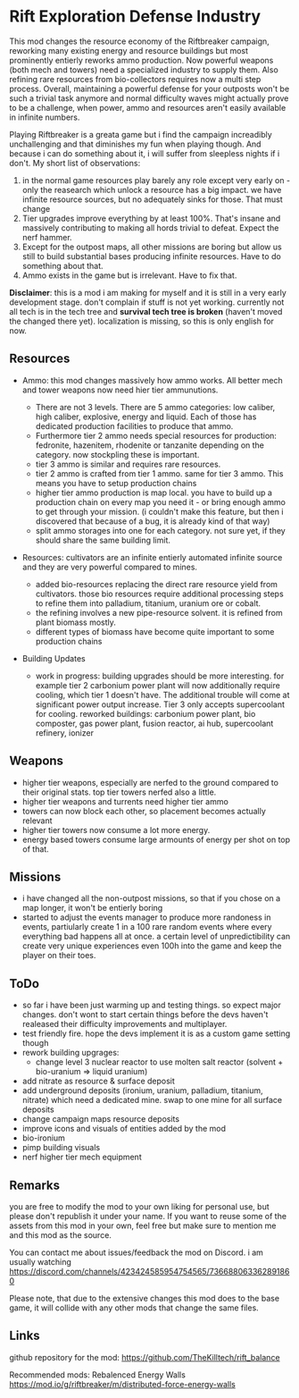# Rift Exploration Defense Industry

This mod changes the resource economy of the Riftbreaker campaign, reworking many existing energy and resource buildings but most prominently entierly reworks ammo production. Now powerful weapons (both mech and towers) need a specialized industry to supply them. Also refining rare resources from bio-collectors requires now a multi step process. Overall, maintaining a powerful defense for your outposts won't be such a trivial task anymore and normal difficulty waves might actually prove to be a challenge, when power, ammo and resources aren't easily available in infinite numbers.

Playing Riftbreaker is a greata game but i find the campaign increadibly unchallenging and that diminishes my fun when playing though. And because i can do something about it, i will suffer from sleepless nights if i don't. My short list of observations:
1. in the normal game resources play barely any role except very early on - only the reasearch which unlock a resource has a big impact. we have infinite resource sources, but no adequately sinks for those. That must change
3. Tier upgrades improve everything by at least 100%. That's insane and massively contributing to making all hords trivial to defeat. Expect the nerf hammer.
4. Except for the outpost maps, all other missions are boring but allow us still to build substantial bases producing infinite resources. Have to do something about that.
5. Ammo exists in the game but is irrelevant. Have to fix that.

**Disclaimer**: this is a mod i am making for myself and it is still in a very early development stage. don't complain if stuff is not yet working. currently not all tech is in the tech tree and **survival tech tree is broken** (haven't moved the changed there yet). localization is missing, so this is only english for now. 

## Resources
- Ammo: this mod changes massively how ammo works. All better mech and tower weapons now need hier tier ammunutions.
   - There are not 3 levels. There are 5 ammo categories: low caliber, high caliber, explosive, energy and liquid. Each of those has dedicated production facilities to produce that ammo.
   - Furthermore tier 2 ammo needs special resources for production: fedronite, hazenitem, rhodenite or tanzanite depending on the category. now stockpling these is important.
   - tier 3 ammo is similar and requires rare resources.
   - tier 2 ammo is crafted from tier 1 ammo. same for tier 3 ammo. This means you have to setup production chains
   - higher tier ammo production is map local. you have to build up a production chain on every map you need it - or bring enough ammo to get through your mission. (i couldn't make this feature, but then i discovered that because of a bug, it is already kind of that way)
   - split ammo storages into one for each category. not sure yet, if they should share the same building limit.
    
 - Resources: cultivators are an infinite entierly automated infinite source and they are very powerful compared to mines.
   - added bio-resources replacing the direct rare resource yield from cultivators. those bio resources require additional processing steps to refine them into palladium, titanium, uranium ore or cobalt.
   - the refining involves a new pipe-resource solvent. it is refined from plant biomass mostly.
   - different types of biomass have become quite important to some production chains
  
 - Building Updates  
   - work in progress: building upgrades should be more interesting. for example tier 2 carbonium power plant will now additionally require cooling, which tier 1 doesn't have. The additional trouble will come at significant power output increase. Tier 3 only accepts supercoolant for cooling. reworked buildings: carbonium power plant, bio composter, gas power plant, fusion reactor, ai hub, supercoolant refinery, ionizer

## Weapons
 - higher tier weapons, especially are nerfed to the ground compared to their original stats. top tier towers nerfed also a little.
 - higher tier weapons and turrents need higher tier ammo
 - towers can now block each other, so placement becomes actually relevant
 - higher tier towers now consume a lot more energy.
 - energy based towers consume large armounts of energy per shot on top of that.
  
## Missions
 - i have changed all the non-outpost missions, so that if you chose on a map longer, it won't be entierly boring
 - started to adjust the events manager to produce more randoness in events, partiularly create 1 in a 100 rare random events where every everything bad happens all at once. a certain level of unpredictibility can create very unique experiences even 100h into the game and keep the player on their toes.
  
## ToDo
 - so far i have been just warming up and testing things. so expect major changes. don't wont to start certain things before the devs haven't realeased their difficulty improvements and multiplayer.
 - test friendly fire. hope the devs implement it is as a custom game setting though
 - rework building upgrages:
   - change level 3 nuclear reactor to use molten salt reactor (solvent + bio-uranium => liquid uranium)
 - add nitrate as resource & surface deposit
 - add underground deposits (ironium, uranium, palladium, titanium, nitrate) which need a dedicated mine. swap to one mine for all surface deposits
 - change campaign maps resource deposits
 - improve icons and visuals of entities added by the mod
 - bio-ironium
 - pimp building visuals
 - nerf higher tier mech equipment

## Remarks
you are free to modify the mod to your own liking for personal use, but please don't republish it under your name. If you want to reuse some of the assets from this mod in your own, feel free but make sure to mention me and this mod as the source.

You can contact me about issues/feedback the mod on Discord. i am usually watching https://discord.com/channels/423424585954754565/736688063362891860

Please note, that due to the extensive changes this mod does to the base game, it will collide with any other mods that change the same files. 

## Links
github repository for the mod: https://github.com/TheKilltech/rift_balance

Recommended mods:
Rebalenced Energy Walls https://mod.io/g/riftbreaker/m/distributed-force-energy-walls